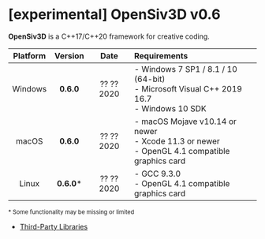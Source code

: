# [experimental] OpenSiv3D v0.6

**OpenSiv3D** is a C++17/C++20 framework for creative coding.

| Platform        | Version        | Date       | Requirements                  |
|:---------------:|:---------------:|:-------------:|:------------------------------|
| Windows | **0.6.0** | ?? ?? 2020 | - Windows 7 SP1 / 8.1 / 10 (64-bit)<br>- Microsoft Visual C++ 2019 16.7<br>- Windows 10 SDK |
| macOS           | **0.6.0** | ?? ?? 2020 | - macOS Mojave v10.14 or newer<br>- Xcode 11.3 or newer<br>- OpenGL 4.1 compatible graphics card |
| Linux           | **0.6.0*** | ?? ?? 2020 | - GCC 9.3.0<br>- OpenGL 4.1 compatible graphics card |

<small>* Some functionality may be missing or limited</small>

- [Third-Party Libraries](Siv3D/ThirdParty.md)
